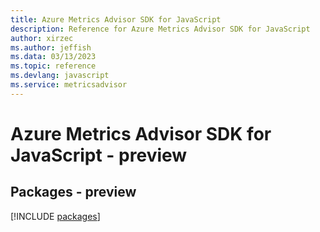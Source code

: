 ```yaml
---
title: Azure Metrics Advisor SDK for JavaScript
description: Reference for Azure Metrics Advisor SDK for JavaScript
author: xirzec
ms.author: jeffish
ms.data: 03/13/2023
ms.topic: reference
ms.devlang: javascript
ms.service: metricsadvisor
---
```

# Azure Metrics Advisor SDK for JavaScript - preview
## Packages - preview
[!INCLUDE [packages](metrics-advisor-index.md)]